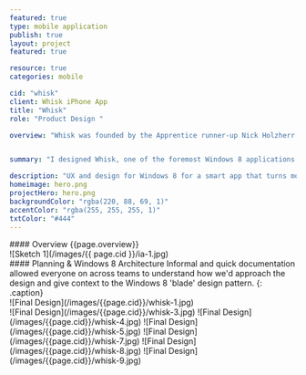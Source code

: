 ```yaml
---
featured: true
type: mobile application
publish: true
layout: project
featured: true

resource: true
categories: mobile

cid: "whisk"
client: Whisk iPhone App
title: "Whisk"
role: "Product Design "

overview: "Whisk was founded by the Apprentice runner-up Nick Holzherr. The app aims to tie online shopping with recipes found on the food network. TThe innovation lies in ordering ingredients directly to your door or picking them up at Tesco and Waitrose food stores.<br><br>UnitOneNine was hired to design screens for the newly launched Windows 8 platform. I worked closely with the Windows 8 team and Whisk to IA, plan and design the app within 3 weeks."


summary: "I designed Whisk, one of the foremost Windows 8 applications sponsored by Microsoft."

description: "UX and design for Windows 8 for a smart app that turns more than 300,000 recipes into handy shopping lists."
homeimage: hero.png
projectHero: hero.png
backgroundColor: "rgba(220, 88, 69, 1)"
accentColor: "rgba(255, 255, 255, 1)"
txtColor: "#444"
---
```

<section class="overview">
#### Overview
{{page.overview}}
</section>

<section class="content">
![Sketch 1](/images/{{ page.cid }}/ia-1.jpg)
</section>
<section class="content--copy">
#### Planning & Windows 8 Architecture
Informal and quick documentation allowed everyone on across teams to understand how we'd approach the design and give context to the Windows 8 'blade' design pattern.
{: .caption}
</section>

<section class="content--wide">
![Final Design](/images/{{page.cid}}/whisk-1.jpg)
</section>

<section class="content">
<div class="images-two">
![Final Design](/images/{{page.cid}}/whisk-3.jpg)
![Final Design](/images/{{page.cid}}/whisk-4.jpg)
![Final Design](/images/{{page.cid}}/whisk-5.jpg)
![Final Design](/images/{{page.cid}}/whisk-7.jpg)
![Final Design](/images/{{page.cid}}/whisk-8.jpg)
![Final Design](/images/{{page.cid}}/whisk-9.jpg)
</div>
</section>
